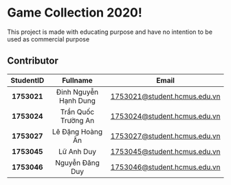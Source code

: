 # Game Collection 2020!
This project is made with educating purpose and have no intention to be used as commercial purpose

## Contributor
|StudentID|Fullname|Email|
|:---:|:---:|:---:|
|**1753021**|Đinh Nguyễn Hạnh Dung|1753021@student.hcmus.edu.vn|
|**1753024**|Trần Quốc Trường An|1753024@student.hcmus.edu.vn|
|**1753027**|Lê Đặng Hoàng Ân|1753027@student.hcmus.edu.vn|
|**1753045**|Lữ Anh Duy|1753045@student.hcmus.edu.vn|
|**1753046**|Nguyễn Đăng Duy|1753046@student.hcmus.edu.vn|
